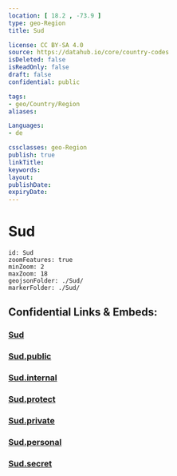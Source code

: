 ```yaml
---
location: [ 18.2 , -73.9 ] 
type: geo-Region
title: Sud

license: CC BY-SA 4.0
source: https://datahub.io/core/country-codes
isDeleted: false
isReadOnly: false
draft: false
confidential: public

tags:
- geo/Country/Region
aliases:

Languages:
- de

cssclasses: geo-Region
publish: true
linkTitle: 
keywords: 
layout: 
publishDate: 
expiryDate: 
---
```


# Sud

```leaflet
id: Sud
zoomFeatures: true 
minZoom: 2 
maxZoom: 18
geojsonFolder: ./Sud/
markerFolder: ./Sud/
```


## Confidential Links & Embeds: 

### [Sud](/_Standards/Earth/Continent/America~Caribbean/Haiti/Departments~Haiti/Sud.md) 

### [Sud.public](/_public/Earth/Continent/America~Caribbean/Haiti/Departments~Haiti/Sud.public.md) 

### [Sud.internal](/_internal/Earth/Continent/America~Caribbean/Haiti/Departments~Haiti/Sud.internal.md) 

### [Sud.protect](/_protect/Earth/Continent/America~Caribbean/Haiti/Departments~Haiti/Sud.protect.md) 

### [Sud.private](/_private/Earth/Continent/America~Caribbean/Haiti/Departments~Haiti/Sud.private.md) 

### [Sud.personal](/_personal/Earth/Continent/America~Caribbean/Haiti/Departments~Haiti/Sud.personal.md) 

### [Sud.secret](/_secret/Earth/Continent/America~Caribbean/Haiti/Departments~Haiti/Sud.secret.md)

